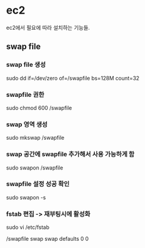 # ec2
ec2에서 필요에 따라 설치하는 기능들.


## swap file
### swap file 생성
sudo dd if=/dev/zero of=/swapfile bs=128M count=32
### swapfile 권한
sudo chmod 600 /swapfile
### swap 영역 생성
sudo mkswap /swapfile
### swap 공간에 swapfile 추가해서 사용 가능하게 함
sudo swapon /swapfile
### swapfile 설정 성공 확인
sudo swapon -s
### fstab 편집 -> 재부팅시에 활성화
sudo vi /etc/fstab

/swapfile swap swap defaults 0 0
